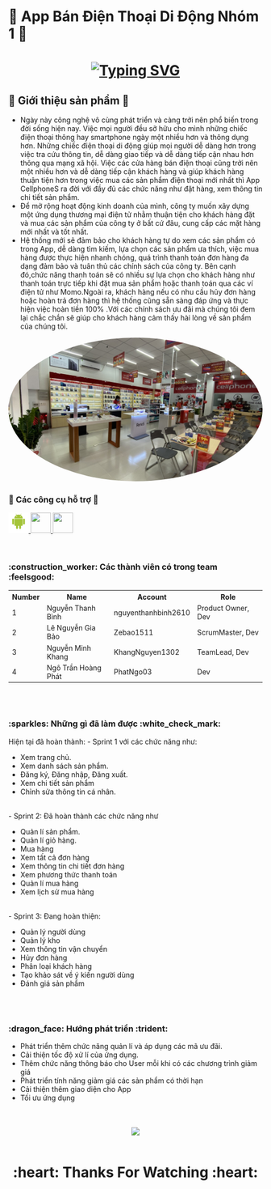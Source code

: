    # :iphone: App Bán Điện Thoại Di Động Nhóm 1 :iphone:
<h1 align="center">
  <a href="https://git.io/typing-svg"><img src="https://readme-typing-svg.herokuapp.com?font=Anton&weight=900&size=32&pause=1000&color=F70000&background=FFFFFF00&random=false&width=1000&height=60&lines=Welcome+you+to+our+company%3A+Schannel+with+CellphoneS+App" alt="Typing SVG" /></a>
</h1>


## :closed_book: Giới thiệu sản phẩm :green_book:
  - Ngày này công nghệ vô cùng phát triển và càng trởi nên phổ biến trong đời sống hiện nay. Việc mọi người đều sỡ hữu cho mình những chiếc điện thoại thông hay smartphone ngày một nhiều hơn và thông dụng hơn. Những chiếc điện thoại di động giúp mọi người dễ dàng hơn trong việc tra cứu thông tin, dễ dàng giao tiếp và dễ dàng tiếp cận nhau hơn thông qua mạng xã hội. Việc các cửa hàng bán điện thoại cũng trởi nên một nhiều hơn và dễ dàng tiếp cận khách hàng và giúp khách hàng thuận tiện hơn trong việc mua các sản phẩm điện thoại mới nhất thì App CellphoneS ra đời với đầy đủ các chức năng như đặt hàng, xem thông tin chi tiết sản phẩm.
  - Để mở rộng hoạt động kinh doanh của mình, công ty muốn xây dựng một ứng dụng thương mại điện tử nhằm thuận tiện cho khách hàng đặt và mua các sản phẩm của công ty ở bất cứ đâu, cung cấp các mặt hàng mới nhất và tốt nhất.
  - Hệ thống mới sẽ đảm bảo cho khách hàng tự do xem các sản phẩm có trong  App, dễ dàng tìm kiếm, lựa chọn các sản phẩm ưa thích, việc mua hàng được thực hiện nhanh chóng, quá trình thanh toán đơn hàng đa dạng đảm bảo và tuân thủ các chính sách của công ty. Bên cạnh đó,chức năng thanh toán sẽ có nhiều sự lựa chọn cho khách hàng như thanh toán trực tiếp khi đặt mua sản phẩm hoặc thanh toán qua các ví điện tử như Momo.Ngoài ra, khách hàng nếu có nhu cầu hủy đơn hàng hoặc hoàn trả đơn hàng thì hệ thống cũng sẵn sàng đáp ứng và thực hiện việc hoàn tiền 100% .Với các chính sách ưu đãi mà chúng tôi đem lại chắc chắn sẽ giúp cho khách hàng cảm thấy hài lòng về sản phẩm của chúng tôi.

<img src="cellphones.jpg" style="border-radius:50%" />

<br/>


<h3>🎨 Các công cụ hỗ trợ 🔧</h3>
<p align = "left">
  <a href="https://developer.android.com/studio" target ="_blank" rel="moreferrer"><img src="https://github.com/devicons/devicon/blob/master/icons/android/android-original-wordmark.svg" atl="andorid" width="40" height = "40"/>
  </a>
  <a href="https://firebase.google.com/?gad=1&gclid=CjwKCAjwysipBhBXEiwApJOcu_zqNv95jDB83Ghmir3J-m8zj4N2fCoE9dRUsf8ejJgxlpGM3J2yhxoCIOwQAvD_BwE&gclsrc=aw.ds" target="_blank" rel="moreferrer">
    <img src="https://www.vectorlogo.zone/logos/firebase/firebase-icon.svg" alth="firebase" width="40" height="40"/>
  </a>
  <a href="https://github.com/" target="_blank" rel="moreferrer">
    <img src="https://www.vectorlogo.zone/logos/github/github-tile.svg" alth="Github" width="40" height="40"/>
  </a>
</p>

<br/>
<h3>:construction_worker: Các thành viên có trong team :feelsgood:</h3>
 <table>
        <tr>
            <th>Number</th>
            <th>Name</th>
            <th>Account</th>
            <th>Role</th>
        </tr>
        <tr>
            <td>1</td>
            <td>Nguyễn Thanh Bình</td>
            <td>nguyenthanhbinh2610</td>
            <td>Product Owner, Dev</td>
        </tr>
        <tr>
            <td>2</td>
            <td>Lê Nguyễn Gia Bảo</td>
            <td>Zebao1511</td>
            <td>ScrumMaster, Dev</td>
        </tr>
        <tr>
            <td>3</td>
            <td>Nguyễn Minh Khang</td>
            <td>KhangNguyen1302</td>
            <td>TeamLead, Dev</td>
        </tr>
       <tr>
            <td>4</td>
            <td>Ngô Trần Hoàng Phát</td>
            <td>PhatNgo03</td>
            <td>Dev</td>
        </tr>
    </table>

<br/>
<br/>
<h3>:sparkles: Những gì đã làm được :white_check_mark:</h3>
Hiện tại đã hoàn thành: 
- Sprint 1 với các chức năng như:
  <ul>
     <li>Xem trang chủ.</li>
     <li>Xem danh sách sản phẩm.</li>
     <li>Đăng ký, Đăng nhập, Đăng xuất.</li>
     <li>Xem chi tiết sản phẩm</li>
     <li>Chỉnh sửa thông tin cá nhân.</li>
  </ul>
  <br/>
- Sprint 2: Đã hoàn thành các chức năng như
  <ul>
     <li>Quản lí sản phẩm.</li>
     <li>Quản lí giỏ hàng.</li>
     <li>Mua hàng</li>
     <li>Xem tất cả đơn hàng</li>
     <li>Xem thông tin chi tiết đơn hàng</li>
     <li>Xem phương thức thanh toán</li>
     <li>Quản lí mua hàng</li>
     <li>Xem lịch sử mua hàng</li>
  </ul>
  <br/>
- Sprint 3: Đang hoàn thiện:
  <ul>
     <li>Quản lý người dùng</li>
     <li>Quản lý kho</li>
     <li>Xem thông tin vận chuyển</li>
     <li>Hủy đơn hàng</li>
     <li>Phân loại khách hàng</li>
     <li>Tạo khảo sát về ý kiến người dùng</li>
     <li>Đánh giá sản phẩm</li>
  </ul>

<br/>
<br/>
<h3>:dragon_face: Hướng phát triển :trident:</h3>
<ul>
   <li>Phát triển thêm chức năng quản lí và áp dụng các mã ưu đãi.</li>
   <li>Cải thiện tốc độ xử lí của ứng dụng.</li>
   <li>Thêm chức năng thông báo cho User mỗi khi có các chương trình giảm giá</li>
   <li>Phát triển tính năng giảm giá các sản phẩm có thời hạn</li>
   <li>Cải thiện thêm giao diện cho App</li>
   <li>Tối ưu ứng dụng</li>
</ul>

<br/>
<br/>

<div align="center">
  <img align="center" src="https://user-images.githubusercontent.com/74038190/225813708-98b745f2-7d22-48cf-9150-083f1b00d6c9.gif" width="800"/>
</div>

<br/>
<h1 align="center"> :heart: Thanks For Watching :heart: </h2>


